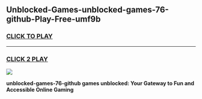 
## Unblocked-Games-unblocked-games-76-github-Play-Free-umf9b
<h3>
<a href="https://premium76.site?title=unblocked-games-76-github&ref=22A">CLICK TO PLAY</a></h3>
<hr>

<h3>
<a href="https://premium76.site?title=unblocked-games-76-github&ref=22A">CLICK 2 PLAY</a>
  
</h3>

<a href="https://premium76.site?title=unblocked-games-76-github&ref=22A"><img src="https://clearcache.store/games.png"></a>


**unblocked-games-76-github games unblocked: Your Gateway to Fun and Accessible Online Gaming**
